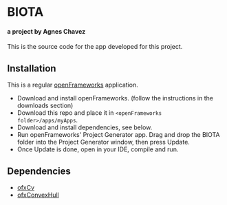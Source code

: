 # BIOTA

#### a project by Agnes Chavez


This is the source code for the app developed for this project.

## Installation
This is a regular [openFrameworks](openframeworks.cc) application.

- Download and install openFrameworks. (follow the instructions in the downloads section)
- Download this repo and place it in `<openFrameworks folder>/apps/myApps`. 
- Download and install dependencies, see below.
- Run openFrameworks' Project Generator app. Drag and drop the BIOTA folder into the Project Generator window, then press Update.
- Once Update is done, open in your IDE, compile and run.


## Dependencies
- [ofxCv](https://github.com/kylemcdonald/ofxCv)
- [ofxConvexHull](https://github.com/genekogan/ofxConvexHull)

